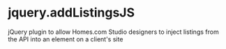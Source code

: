 # jquery.addListingsJS
jQuery plugin to allow Homes.com Studio designers to inject listings from the API into an element on a client's site

